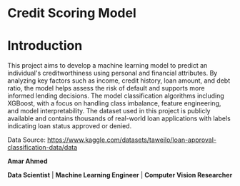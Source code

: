# Credit Scoring Model

# Introduction

This project aims to develop a machine learning model to predict an individual's creditworthiness using personal and financial attributes. By analyzing key factors such as income, credit history, loan amount, and debt ratio, the model helps assess the risk of default and supports more informed lending decisions.
The model classification algorithms including XGBoost, with a focus on handling class imbalance, feature engineering, and model interpretability. The dataset used in this project is publicly available and contains thousands of real-world loan applications with labels indicating loan status approved or denied.

Data Source: https://www.kaggle.com/datasets/taweilo/loan-approval-classification-data/data

**Amar Ahmed**

**Data Scientist** | **Machine Learning Engineer** | **Computer Vision Researcher**
